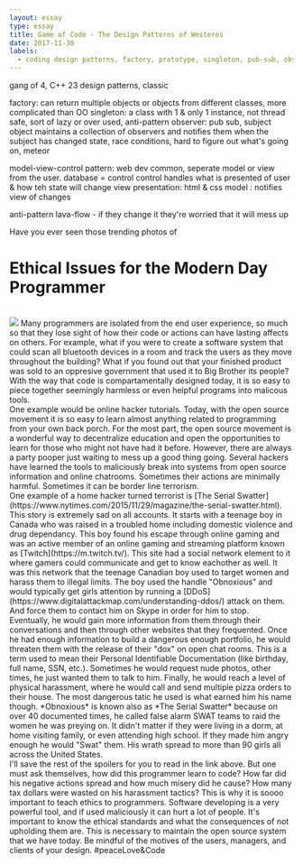 ```yaml
---
layout: essay
type: essay
title: Game of Code - The Design Patterns of Westeros
date: 2017-11-30
labels:
  - coding design patterns, factory, prototype, singleton, pub-sub, observer, gof, gang of four
---
```


gang of 4, C++ 23 design patterns, classic

factory: can return multiple objects or objects from different classes, more complicated than OO
singleton: a class with 1 & only 1 instance, not thread safe, sort of lazy or over used, anti-pattern
observer: pub sub, subject object maintains a collection of observers and notifies them when the subject has changed state, race conditions, hard to figure out what's going on, meteor 


model-view-control pattern: web dev common, seperate model or view from the user. database = control
control handles what is presented of user & how teh state will change
view presentation: html & css
model : notifies view of changes

anti-pattern
lava-flow - if they change it they're worried that it will mess up 


Have you ever seen those trending photos of 






# Ethical Issues for the Modern Day Programmer
<br> 
<img class="ui medium left floated rounded image" src="https://static01.nyt.com/images/2015/11/29/magazine/29swatting2/29swatting2-blog427.jpg">
  Many programmers are isolated from the end user experience, so much so that they lose sight of how their code or actions can have lasting affects on others. For example, what if you were to create a software system that could scan all bluetooth devices in a room and track the users as they move throughout the building? What if you found out that your finished product was sold to an oppresive government that used it to Big Brother its people? With the way that code is compartamentally designed today, it is so easy to piece together seemingly harmless or even helpful programs into malicous tools. 

<br> 
  One example would be online hacker tutorials. Today, with the open source movement it is so easy to learn almost anything related to programming from your own back porch. For the most part, the open source movement is a wonderful way to decentralize education and open the opportunities to learn for those who might not have had it before. However, there are always a party pooper just waiting to mess up a good thing going. Several hackers have learned the tools to maliciously break into systems from open source information and online chatrooms. Sometimes their actions are minimally harmful. Sometimes it can be border line terrorism. 
 
<br> 
   One example of a home hacker turned terrorist is [The Serial Swatter](https://www.nytimes.com/2015/11/29/magazine/the-serial-swatter.html). This story is extremely sad on all accounts. It starts with a teenage boy in Canada who was raised in a troubled home including domestic violence and drug dependancy. This boy found his escape through online gaming and was an active member of an online gaming and streaming platform known as [Twitch](https://m.twitch.tv/). This site had a social network element to it where gamers could communicate and get to know eachother as well. It was this network that the teenage Canadian boy used to target women and harass them to illegal limits. The boy used the handle "Obnoxious" and would typically get girls attention by running a [DDoS](https://www.digitalattackmap.com/understanding-ddos/) attack on them. And force them to contact him on Skype in order for him to stop. 
   
<br> 
  Eventually, he would gain more information from them through their conversations and then through other websites that they frequented. Once he had enough information to build a dangerous enough portfolio, he would threaten them with the release of their "dox" on open chat rooms. This is a term used to mean their Personal Identifiable Documentation (like birthday, full name, SSN, etc.). Sometimes he would request nude photos, other times, he just wanted them to talk to him. Finally, he would reach a level of physical harassment, where he would call and send multiple pizza orders to their house. The most dangerous tatic he used is what earned him his name though. *Obnoxious* is known also as *The Serial Swatter* because on over 40 documented times, he called false alarm SWAT teams to raid the women he was preying on. It didn't matter if they were living in a dorm, at home visiting family, or even attending high school. If they made him angry enough he would "Swat" them. His wrath spread to more than 90 girls all across the United States. 
  
<br> 
  I'll save the rest of the spoilers for you to read in the link above. But one must ask themselves, how did this programmer learn to code? How far did his negative actions spread and how much misery did he cause? How many tax dollars were wasted on his harassment tactics? This is why it is soooo important to teach ethics to programmers. Software developing is a very powerful tool, and if used maliciously it can hurt a lot of people. It's important to know the ethical standards and what the consequences of not upholding them are. This is necessary to maintain the open source system that we have today. Be mindful of the motives of the users, managers, and clients of your design. #peaceLove&Code
